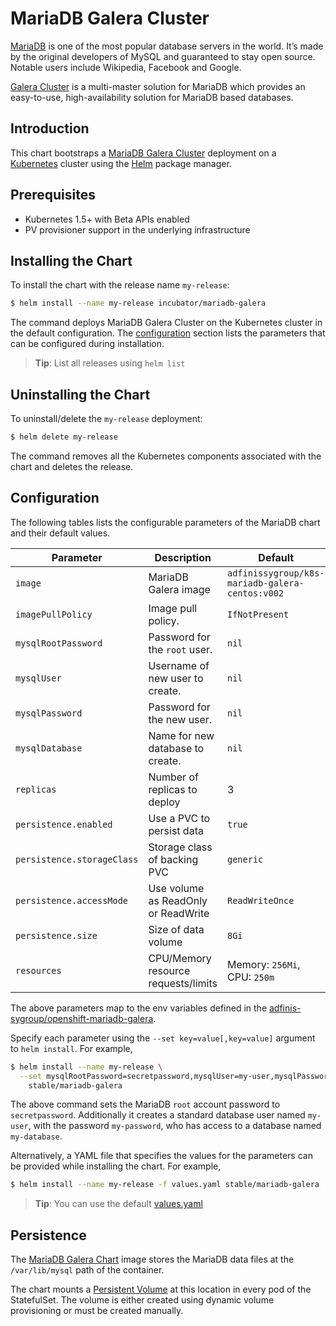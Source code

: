 # MariaDB Galera Cluster

[MariaDB](https://mariadb.org/) is one of the most popular database servers in the world. It’s made by the original developers of MySQL and guaranteed to stay open source. Notable users include Wikipedia, Facebook and Google.

[Galera Cluster](http://galeracluster.com/) is a multi-master solution for MariaDB which provides an easy-to-use, high-availability solution for MariaDB based databases.

## Introduction

This chart bootstraps a [MariaDB Galera Cluster](http://github.com/adfinis-sygroup/openshift-mariadb-galera) deployment on a [Kubernetes](http://kubernetes.io) cluster using the [Helm](https://helm.sh) package manager.

## Prerequisites

- Kubernetes 1.5+ with Beta APIs enabled
- PV provisioner support in the underlying infrastructure

## Installing the Chart

To install the chart with the release name `my-release`:

```bash
$ helm install --name my-release incubator/mariadb-galera
```

The command deploys MariaDB Galera Cluster on the Kubernetes cluster in the default configuration. The [configuration](#configuration) section lists the parameters that can be configured during installation.

> **Tip**: List all releases using `helm list`

## Uninstalling the Chart

To uninstall/delete the `my-release` deployment:

```bash
$ helm delete my-release
```

The command removes all the Kubernetes components associated with the chart and deletes the release.

## Configuration

The following tables lists the configurable parameters of the MariaDB chart and their default values.

| Parameter                  | Description                                | Default                                                    |
| -----------------------    | ----------------------------------         | ---------------------------------------------------------- |
| `image`                    | MariaDB Galera image                       | `adfinissygroup/k8s-mariadb-galera-centos:v002`            |
| `imagePullPolicy`          | Image pull policy.                         | `IfNotPresent`                                             |
| `mysqlRootPassword`        | Password for the `root` user.              | `nil`                                                      |
| `mysqlUser`                | Username of new user to create.            | `nil`                                                      |
| `mysqlPassword`            | Password for the new user.                 | `nil`                                                      |
| `mysqlDatabase`            | Name for new database to create.           | `nil`                                                      |
| `replicas`                 | Number of replicas to deploy               | 3                                                          |
| `persistence.enabled`      | Use a PVC to persist data                  | `true`                                                     |
| `persistence.storageClass` | Storage class of backing PVC               | `generic`                                                  |
| `persistence.accessMode`   | Use volume as ReadOnly or ReadWrite        | `ReadWriteOnce`                                            |
| `persistence.size`         | Size of data volume                        | `8Gi`                                                      |
| `resources`                | CPU/Memory resource requests/limits        | Memory: `256Mi`, CPU: `250m`                               |

The above parameters map to the env variables defined in the [adfinis-sygroup/openshift-mariadb-galera](http://github.com/adfinis-sygroup/openshift-mariadb-galera).

Specify each parameter using the `--set key=value[,key=value]` argument to `helm install`. For example,

```bash
$ helm install --name my-release \
  --set mysqlRootPassword=secretpassword,mysqlUser=my-user,mysqlPassword=my-password,mysqlDatabase=my-database \
    stable/mariadb-galera
```

The above command sets the MariaDB `root` account password to `secretpassword`. Additionally it creates a standard database user named `my-user`, with the password `my-password`, who has access to a database named `my-database`.

Alternatively, a YAML file that specifies the values for the parameters can be provided while installing the chart. For example,

```bash
$ helm install --name my-release -f values.yaml stable/mariadb-galera
```

> **Tip**: You can use the default [values.yaml](values.yaml)

## Persistence

The [MariaDB Galera Chart](https://github.com/kubernetes/charts/) image stores the MariaDB data files at the `/var/lib/mysql` path of the container.

The chart mounts a [Persistent Volume](kubernetes.io/docs/user-guide/persistent-volumes/) at this location in every pod of the StatefulSet. The volume is either created using dynamic volume provisioning or must be created manually.
